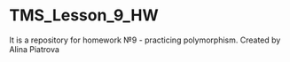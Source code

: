 # TMS_Lesson_9_HW
It is a repository for homework №9 - practicing polymorphism.
Created by Alina Piatrova
